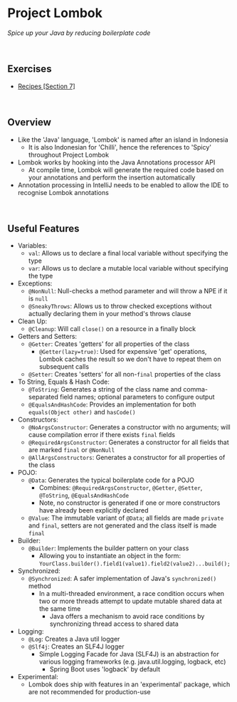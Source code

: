 # Project Lombok
*Spice up your Java by reducing boilerplate code*

<br>

## Exercises
* [Recipes [Section 7]](../07-spring-mvc-web-dev/exercises/recipes)

<br>

## Overview
* Like the 'Java' language, 'Lombok' is named after an island in Indonesia
    * It is also Indonesian for 'Chilli', hence the references to 'Spicy' throughout Project Lombok
* Lombok works by hooking into the Java Annotations processor API
    * At compile time, Lombok will generate the required code based on your annotations and perform the insertion automatically
* Annotation processing in IntelliJ needs to be enabled to allow the IDE to recognise Lombok annotations

<br>

## Useful Features
* Variables:
    * `val`: Allows us to declare a final local variable without specifying the type
    * `var`: Allows us to declare a mutable local variable without specifying the type
* Exceptions:
    * `@NonNull`: Null-checks a method parameter and will throw a NPE if it is `null`
    * `@SneakyThrows`: Allows us to throw checked exceptions without actually declaring them in your method's throws clause
* Clean Up:
    * `@Cleanup`: Will call `close()` on a resource in a finally block
* Getters and Setters:
    * `@Getter`: Creates 'getters' for all properties of the class
        * `@Getter(lazy=true)`: Used for expensive 'get' operations, Lombok caches the result so we don't have to repeat them on subsequent calls
    * `@Setter`: Creates 'setters' for all non-`final` properties of the class
* To String, Equals & Hash Code:
    * `@ToString`: Generates a string of the class name and comma-separated field names; optional parameters to configure output
    * `@EqualsAndHashCode`: Provides an implementation for both `equals(Object other)` and `hasCode()`
* Constructors:
    * `@NoArgsConstructor`: Generates a constructor with no arguments; will cause compilation error if there exists `final` fields
    * `@RequiredArgsConstructor`: Generates a constructor for all fields that are marked `final` or `@NonNull`
    * `@AllArgsConstructors`: Generates a constructor for all properties of the class
* POJO:
    * `@Data`: Generates the typical boilerplate code for a POJO
        * Combines: `@RequiredArgsConstructor`, `@Getter`, `@Setter`, `@ToString`, `@EqualsAndHashCode`
        * Note, no constructor is generated if one or more constructors have already been explicitly declared
    * `@Value`: The immutable variant of `@Data`; all fields are made `private` and `final`, setters are not generated and the class itself is made `final`
* Builder:
    * `@Builder`: Implements the builder pattern on your class
        * Allowing you to instantiate an object in the form: `YourClass.builder().field1(value1).field2(value2)...build();`
* Synchronized:
    * `@Synchronized`: A safer implementation of Java's `synchronized()` method
        * In a multi-threaded environment, a race condition occurs when two or more threads attempt to update mutable shared data at the same time
            * Java offers a mechanism to avoid race conditions by synchronizing thread access to shared data
* Logging:
    * `@Log`: Creates a Java util logger
    * `@Slf4j`: Creates an SLF4J logger
        * Simple Logging Facade for Java (SLF4J) is an abstraction for various logging frameworks (e.g. java.util.logging, logback, etc)
            * Spring Boot uses 'logback' by default
* Experimental:
    * Lombok does ship with features in an 'experimental' package, which are not recommended for production-use